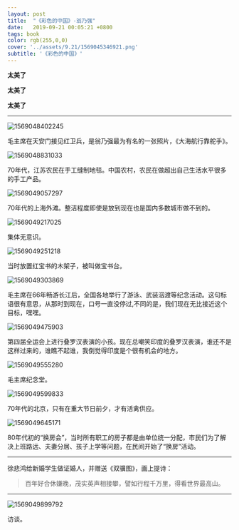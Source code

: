 ```yaml
---
layout: post
title:  "《彩色的中国》-翁乃强"
date:   2019-09-21 00:05:21 +0800
tags: book
color: rgb(255,0,0)
cover: '../assets/9.21/1569045346921.png'
subtitle: '《彩色的中国》'
---
```


**太美了**

**太美了**

**太美了**

------

![1569048402245](/assets/9.21/1569048402245.png)

毛主席在天安门接见红卫兵，是翁乃强最为有名的一张照片，《大海航行靠舵手》。

![1569048831033](/assets/9.21/1569048831033.png)

70年代，江苏农民在手工缝制地毯。中国农村，农民在做超出自己生活水平很多的手工产品。

![1569049057297](/assets/9.21/1569049057297.png)

70年代的上海外滩。整洁程度即使是放到现在也是国内多数城市做不到的。

![1569049217025](/assets/9.21/1569049217025.png)

集体无意识。

![1569049251218](/assets/9.21/1569049251218.png)

当时放置红宝书的木架子，被叫做宝书台。

![1569049303869](/assets/9.21/1569049303869.png)

毛主席在66年畅游长江后，全国各地举行了游泳、武装泅渡等纪念活动。这句标语很有意思，从那时到现在，口号一直没停过,不同的是，我们现在无比接近这个目标，嘿嘿。

![1569049475903](/assets/9.21/1569049475903.png)

第四届全运会上进行叠罗汉表演的小孩。现在总嘲笑印度的叠罗汉表演，谁还不是这样过来的，谁瞧不起谁，我倒觉得印度是个很有机会的地方。

![1569049555280](/assets/9.21/1569049555280.png)

毛主席纪念堂。

![1569049599833](/assets/9.21/1569049599833.png)

70年代的北京，只有在重大节日前夕，才有活禽供应。

![1569049645171](/assets/9.21/1569049645171.png)

80年代初的“换房会”，当时所有职工的房子都是由单位统一分配，市民们为了解决上班路远、夫妻分居、孩子上学等问题，在民间开始了“换房”活动。

------

徐悲鸿给新婚学生做证婚人，并赠送《双骥图》，画上提诗：

> 百年好合休嫌晚，茂实英声相接攀，譬如行程千万里，得看世界最高山。

------

![1569049899792](/assets/9.21/1569049899792.png)

访谈。